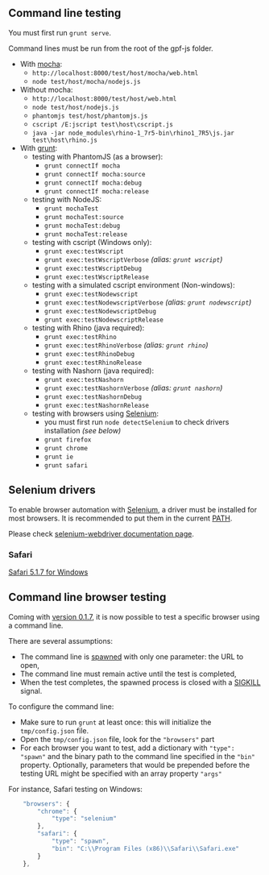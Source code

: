 ## Command line testing

You must first run `grunt serve`.

Command lines must be run from the root of the gpf-js folder.

* With [mocha](https://mochajs.org/):
    * `http://localhost:8000/test/host/mocha/web.html`
    * `node test/host/mocha/nodejs.js`
* Without mocha:
    * `http://localhost:8000/test/host/web.html`
    * `node test/host/nodejs.js`
    * `phantomjs test/host/phantomjs.js`
    * `cscript /E:jscript test\host\cscript.js`
    * `java -jar node_modules\rhino-1_7r5-bin\rhino1_7R5\js.jar test\host\rhino.js`
* With [grunt](http://gruntjs.com/):
    * testing with PhantomJS (as a browser):
        * `grunt connectIf mocha`
        * `grunt connectIf mocha:source`
        * `grunt connectIf mocha:debug`
        * `grunt connectIf mocha:release`
    * testing with NodeJS:
        * `grunt mochaTest`
        * `grunt mochaTest:source`
        * `grunt mochaTest:debug`
        * `grunt mochaTest:release`
    * testing with cscript (Windows only):
        * `grunt exec:testWscript`
        * `grunt exec:testWscriptVerbose` *(alias: `grunt wscript`)*
        * `grunt exec:testWscriptDebug`
        * `grunt exec:testWscriptRelease`
    * testing with a simulated cscript environment (Non-windows):
        * `grunt exec:testNodewscript`
        * `grunt exec:testNodewscriptVerbose` *(alias: `grunt nodewscript`)*
        * `grunt exec:testNodewscriptDebug`
        * `grunt exec:testNodewscriptRelease`
    * testing with Rhino (java required):
        * `grunt exec:testRhino`
        * `grunt exec:testRhinoVerbose` *(alias: `grunt rhino`)*
        * `grunt exec:testRhinoDebug`
        * `grunt exec:testRhinoRelease`
    * testing with Nashorn (java required):
        * `grunt exec:testNashorn`
        * `grunt exec:testNashornVerbose` *(alias: `grunt nashorn`)*
        * `grunt exec:testNashornDebug`
        * `grunt exec:testNashornRelease`
    * testing with browsers using [Selenium](http://www.seleniumhq.org/):
        * you must first run `node detectSelenium` to check drivers installation *(see below)*
        * `grunt firefox`
        * `grunt chrome`
        * `grunt ie`
        * `grunt safari`

## Selenium drivers

To enable browser automation with [Selenium](http://www.seleniumhq.org/), a driver must be installed for most browsers.
It is recommended to put them in the current [PATH](https://en.wikipedia.org/wiki/PATH_%28variable%29).

Please check
[selenium-webdriver documentation page](http://seleniumhq.github.io/selenium/docs/api/javascript/index.html).

### Safari

[Safari 5.1.7 for Windows](http://appldnld.apple.com/Safari5/041-5487.20120509.INU8B/SafariSetup.exe)

## Command line browser testing

Coming with [version 0.1.7](http://gpf-js.blogspot.ca/2017/03/release-017.html), it is now possible to test a specific
browser using a command line.

There are several assumptions:
- The command line is
[spawned](https://nodejs.org/api/child_process.html#child_process_child_process_spawn_command_args_options) with only
one parameter: the URL to open,
- The command line must remain active until the test is completed,
- When the test completes, the spawned process is closed with a
[SIGKILL](https://nodejs.org/api/process.html#process_signal_events) signal.

To configure the command line:
- Make sure to run `grunt` at least once: this will initialize the `tmp/config.json` file.
- Open the `tmp/config.json` file, look for the `"browsers"` part
- For each browser you want to test, add a dictionary with `"type": "spawn"` and the binary path to the command line
specified in the `"bin"` property. Optionally, parameters that would be prepended before the testing URL might be
specified with an array property `"args"`

For instance, Safari testing on Windows:

```javascript
    "browsers": {
        "chrome": {
            "type": "selenium"
        },
        "safari": {
            "type": "spawn",
            "bin": "C:\\Program Files (x86)\\Safari\\Safari.exe"
        }
    },
```
